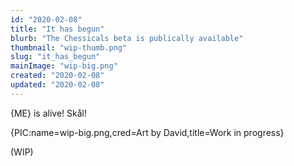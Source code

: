 ```yaml
---
id: "2020-02-08"
title: "It has begun"
blurb: "The Chessicals beta is publically available"
thumbnail: "wip-thumb.png"
slug: "it_has_begun"
mainImage: "wip-big.png"
created: "2020-02-08"
updated: "2020-02-08"
---
```


{ME} is alive! Skål!

{PIC:name=wip-big.png,cred=Art by David,title=Work in progress}

(WIP)
